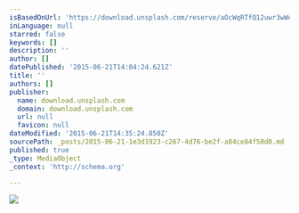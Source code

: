 ```yaml
---
isBasedOnUrl: 'https://download.unsplash.com/reserve/aOcWqRTfQ12uwr3wWevA_14401305508_804b300054_o.jpg'
inLanguage: null
starred: false
keywords: []
description: ''
author: []
datePublished: '2015-06-21T14:04:24.621Z'
title: ''
authors: []
publisher:
  name: download.unsplash.com
  domain: download.unsplash.com
  url: null
  favicon: null
dateModified: '2015-06-21T14:35:24.850Z'
sourcePath: _posts/2015-06-21-1e3d1923-c267-4d76-be2f-a84ce84f50d0.md
published: true
_type: MediaObject
_context: 'http://schema.org'

---
```

![](https://download.unsplash.com/reserve/aOcWqRTfQ12uwr3wWevA_14401305508_804b300054_o.jpg)